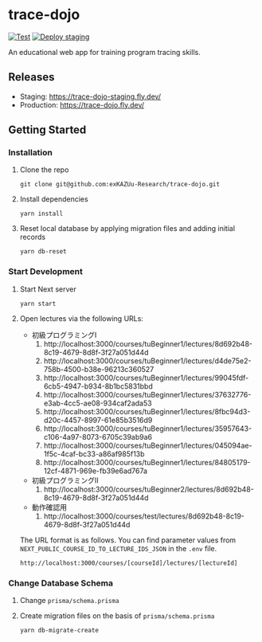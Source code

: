 # trace-dojo

[![Test](https://github.com/exKAZUu-Research/trace-dojo/actions/workflows/test.yml/badge.svg)](https://github.com/exKAZUu-Research/trace-dojo/actions/workflows/test.yml)
[![Deploy staging](https://github.com/exKAZUu-Research/trace-dojo/actions/workflows/deploy-staging.yml/badge.svg)](https://github.com/exKAZUu-Research/trace-dojo/actions/workflows/deploy-staging.yml)

An educational web app for training program tracing skills.

## Releases

- Staging: https://trace-dojo-staging.fly.dev/
- Production: https://trace-dojo.fly.dev/

## Getting Started

### Installation

1. Clone the repo

   ```
   git clone git@github.com:exKAZUu-Research/trace-dojo.git
   ```

1. Install dependencies

   ```
   yarn install
   ```

1. Reset local database by applying migration files and adding initial records

   ```
   yarn db-reset
   ```

### Start Development

1. Start Next server

   ```
   yarn start
   ```

2. Open lectures via the following URLs:

   - 初級プログラミングⅠ
     1. http://localhost:3000/courses/tuBeginner1/lectures/8d692b48-8c19-4679-8d8f-3f27a051d44d
     2. http://localhost:3000/courses/tuBeginner1/lectures/d4de75e2-758b-4500-b38e-96213c360527
     3. http://localhost:3000/courses/tuBeginner1/lectures/99045fdf-6cb5-4947-b934-8b1bc5831bbd
     4. http://localhost:3000/courses/tuBeginner1/lectures/37632776-e3ab-4cc5-ae08-934caf2ada53
     5. http://localhost:3000/courses/tuBeginner1/lectures/8fbc94d3-d20c-4457-8997-61e85b3516d9
     6. http://localhost:3000/courses/tuBeginner1/lectures/35957643-c106-4a97-8073-6705c39ab9a6
     7. http://localhost:3000/courses/tuBeginner1/lectures/045094ae-1f5c-4caf-bc33-a86af985f13b
     8. http://localhost:3000/courses/tuBeginner1/lectures/84805179-12cf-4871-969e-fb39e6ad767a
   - 初級プログラミングⅡ
     1. http://localhost:3000/courses/tuBeginner2/lectures/8d692b48-8c19-4679-8d8f-3f27a051d44d
   - 動作確認用
     1. http://localhost:3000/courses/test/lectures/8d692b48-8c19-4679-8d8f-3f27a051d44d

   The URL format is as follows.
   You can find parameter values from `NEXT_PUBLIC_COURSE_ID_TO_LECTURE_IDS_JSON` in the `.env` file.

   ```
   http://localhost:3000/courses/[courseId]/lectures/[lectureId]
   ```

### Change Database Schema

1. Change `prisma/schema.prisma`

1. Create migration files on the basis of `prisma/schema.prisma`

   ```
   yarn db-migrate-create
   ```
